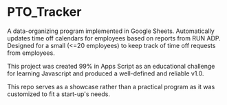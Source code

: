 # PTO_Tracker
A data-organizing program implemented in Google Sheets. Automatically updates time off calendars for employees based on reports from RUN ADP.
Designed for a small (<=20 employees) to keep track of time off requests from employees.

This project was created 99% in Apps Script as an educational challenge for learning Javascript and produced a well-defined and reliable v1.0.

This repo serves as a showcase rather than a practical program as it was customized to fit a start-up's needs.
